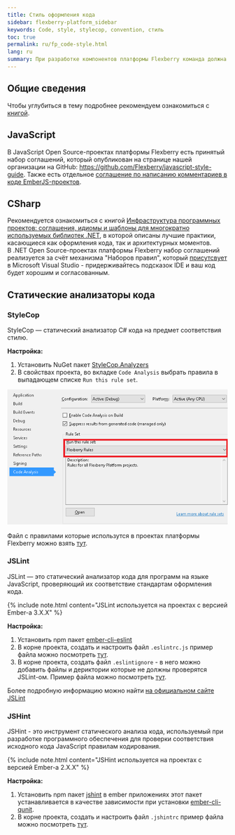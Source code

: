 ```yaml
---
title: Стиль оформления кода
sidebar: flexberry-platform_sidebar
keywords: Code, style, stylecop, convention, стиль
toc: true
permalink: ru/fp_code-style.html
lang: ru
summary: При разработке компонентов платформы Flexberry команда должна придерживаться единого стиля написания кода.
---
```


## Общие сведения

Чтобы углубиться в тему подробнее рекомендуем ознакомиться с [книгой](http://www.ozon.ru/context/detail/id/5588868/).

## JavaScript

В JavaScript Open Source-проектах платформы Flexberry есть принятый набор соглашений, который опубликован на странице нашей организации на GitHub: <https://github.com/Flexberry/javascript-style-guide>.
Также есть отдельное [соглашение по написанию комментариев в коде EmberJS-проектов](fp_ember-comments-style-yuidoc.html).

## CSharp

Рекомендуется ознакомиться с книгой [Инфраструктура программных проектов: соглашения, идиомы и шаблоны для многократно используемых библиотек .NET](http://www.williamspublishing.com/Books/978-5-8459-1692-1.html), в которой описаны лучшие практики, касающиеся как оформления кода, так и архитектурных моментов.  
В .NET Open Source-проектах платформы Flexberry набор соглашений реализуется за счёт механизма "Наборов правил", который [присутсвует](https://msdn.microsoft.com/ru-ru/library/dd465186.aspx) в Microsoft Visual Studio - придерживайтесь подсказок IDE и ваш код будет хорошим и согласованным.

## Статические анализаторы кода

### StyleCop
StyleCop — статический анализатор C# кода на предмет соответствия стилю.

**Настройка:**

1. Установить NuGet пакет [StyleCop.Analyzers](http://nuget.ics.perm.ru/packages/StyleCop.Analyzers/)
2. В свойствах проекта, во вкладке `Code Analysis` выбрать правила в выпадающем списке `Run this rule set`.

![](/images/pages/products/flexberry-platform/code-style1.png)

Файл с правилами которые использутся в проектах платформы Flexberry можно взять [тут](https://github.com/Flexberry/NewPlatform.Flexberry.ORM/blob/develop/Flexberry.ruleset).

### JSLint
JSLint — это статический анализатор кода для программ на языке JavaScript, проверяющий их соответствие стандартам оформления кода.

{% include note.html content="JSLint используется на проектах с версией Ember-a 3.X.X" %}

**Настройка:**

1. Установить npm пакет [ember-cli-eslint](https://www.npmjs.com/package/ember-cli-eslint)
2. В корне проекта, создать и настроить файл `.eslintrc.js` пример файла можно посмотреть [тут](https://github.com/Flexberry/ember-flexberry/blob/feature-ember-update/.eslintrc.js).
3. В корне проекта, создать файл `.eslintignore` - в него можно добавить файлы и дериктории которые не должны проверятся JSLint-ом. Пример файла можно посмотреть [тут](https://github.com/Flexberry/ember-flexberry/blob/feature-ember-update/.eslintignore).

Более подробную информацию можно найти [на официальном сайте JSLint](https://eslint.org/docs/user-guide/configuring)

### JSHint
JSHint - это инструмент статического анализа кода, используемый при разработке программного обеспечения для проверки соответствия исходного кода JavaScript правилам кодирования.

{% include note.html content="JSHint используется на проектах с версией Ember-a 2.X.X" %}

**Настройка:**

1. Установить npm пакет [jshint](https://www.npmjs.com/package/jshint) в ember приложениях этот пакет устанавливается в качестве зависимости при установки [ember-cli-qunit](https://www.npmjs.com/package/ember-cli-qunit).
2. В корне проекта, создать и настроить файл `.jshintrc` пример файла можно посмотреть [тут](https://github.com/Flexberry/ember-flexberry/blob/develop/.jshintrc).
